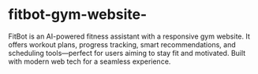 # fitbot-gym-website-
FitBot is an AI-powered fitness assistant with a responsive gym website. It offers workout plans, progress tracking, smart recommendations, and scheduling tools—perfect for users aiming to stay fit and motivated. Built with modern web tech for a seamless experience.
